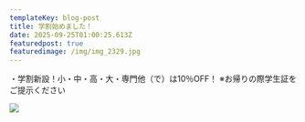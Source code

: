```yaml
---
templateKey: blog-post
title: 学割始めました！
date: 2025-09-25T01:00:25.613Z
featuredpost: true
featuredimage: /img/img_2329.jpg
---
```

・学割新設！小・中・高・大・専門他（で）は10％OFF！ ※お帰りの際学生証をご提示ください

![](/img/img_2329.jpg)